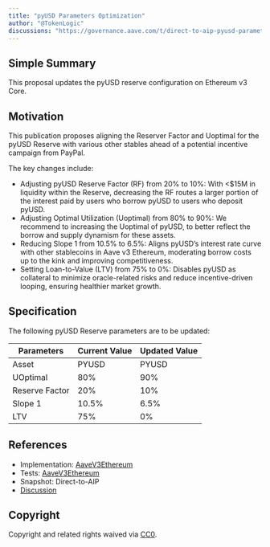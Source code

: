```yaml
---
title: "pyUSD Parameters Optimization"
author: "@TokenLogic"
discussions: "https://governance.aave.com/t/direct-to-aip-pyusd-parameters-optimization/23082/3"
---
```


## Simple Summary

This proposal updates the pyUSD reserve configuration on Ethereum v3 Core.

## Motivation

This publication proposes aligning the Reserver Factor and Uoptimal for the pyUSD Reserve with various other stables ahead of a potential incentive campaign from PayPal.

The key changes include:

- Adjusting pyUSD Reserve Factor (RF) from 20% to 10%: With <$15M in liquidity within the Reserve, decreasing the RF routes a larger portion of the interest paid by users who borrow pyUSD to users who deposit pyUSD.
- Adjusting Optimal Utilization (Uoptimal) from 80% to 90%: We recommend to increasing the Uoptimal of pyUSD, to better reflect the borrow and supply dynamism for these assets.
- Reducing Slope 1 from 10.5% to 6.5%: Aligns pyUSD’s interest rate curve with other stablecoins in Aave v3 Ethereum, moderating borrow costs up to the kink and improving competitiveness.
- Setting Loan-to-Value (LTV) from 75% to 0%: Disables pyUSD as collateral to minimize oracle-related risks and reduce incentive-driven looping, ensuring healthier market growth.

## Specification

The following pyUSD Reserve parameters are to be updated:

| Parameters     | Current Value | Updated Value |
| -------------- | ------------- | ------------- |
| Asset          | PYUSD         | PYUSD         |
| UOptimal       | 80%           | 90%           |
| Reserve Factor | 20%           | 10%           |
| Slope 1        | 10.5%         | 6.5%          |
| LTV            | 75%           | 0%            |

## References

- Implementation: [AaveV3Ethereum](https://github.com/bgd-labs/aave-proposals-v3/blob/main/src/20250919_AaveV3Ethereum_PyUSDParametersOptimization/AaveV3Ethereum_PyUSDParametersOptimization_20250919.sol)
- Tests: [AaveV3Ethereum](https://github.com/bgd-labs/aave-proposals-v3/blob/main/src/20250919_AaveV3Ethereum_PyUSDParametersOptimization/AaveV3Ethereum_PyUSDParametersOptimization_20250919.t.sol)
- Snapshot: Direct-to-AIP
- [Discussion](https://governance.aave.com/t/direct-to-aip-pyusd-parameters-optimization/23082/3)

## Copyright

Copyright and related rights waived via [CC0](https://creativecommons.org/publicdomain/zero/1.0/).
